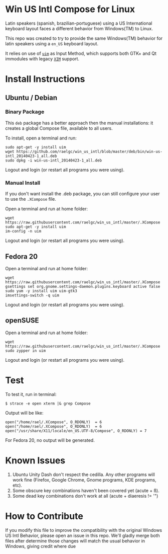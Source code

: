 # Win US Intl Compose for Linux

Latin speakers (spanish, brazilian-portuguese) using a US International keyboard layout faces a different behavior from Windows(TM) to Linux.

This repo was created to try to provide the same Windows(TM) behavior for latin speakers using a `en_US` keyboard layout.

It relies on use of [`uim`](http://en.wikipedia.org/wiki/Uim) as Input Method, which supports both GTK+ and Qt immodules with legacy [`XIM`](http://en.wikipedia.org/wiki/Xim) support.


# Install Instructions

## Ubuntu / Debian

### Binary Package

This `deb` package has a better approach then the manual installations: it creates a global Compose file, available to all users.

To install, open a terminal and run:

```term
sudo apt-get -y install uim
wget https://github.com/raelgc/win_us_intl/blob/master/deb/bin/win-us-intl_20140423-1_all.deb
sudo dpkg -i win-us-intl_20140423-1_all.deb
```
Logout and login (or restart all programs you were using).

### Manual Install

If you don't want install the .deb package, you can still configure your user to use the `.XCompose` file.

Open a terminal and run at home folder:

```term
wget https://raw.githubusercontent.com/raelgc/win_us_intl/master/.XCompose
sudo apt-get -y install uim
im-config -n uim
```
Logout and login (or restart all programs you were using).

## Fedora 20

Open a terminal and run at home folder:

```term
wget https://raw.githubusercontent.com/raelgc/win_us_intl/master/.XCompose
gsettings set org.gnome.settings-daemon.plugins.keyboard active false
sudo yum -y install uim uim-gtk3
imsettings-switch -q uim
```
Logout and login (or restart all programs you were using).

## openSUSE

Open a terminal and run at home folder:

```term
wget https://raw.githubusercontent.com/raelgc/win_us_intl/master/.XCompose
sudo zypper in uim
```
Logout and login (or restart all programs you were using).

# Test

To test it, run in terminal:

`$ strace -e open xterm |& grep Compose`
    
Output will be like:

```term    
open("/home/rael/.XCompose", O_RDONLY)  = 6
open("/home/rael/.XCompose", O_RDONLY)  = 6
open("/usr/share/X11/locale/en_US.UTF-8/Compose", O_RDONLY) = 7
```
    
For Fedora 20, no output will be generated.


# Known Issues

1. Ubuntu Unity Dash don't respect the cedilla. Any other programs will work fine (Firefox, Google Chrome, Gnome programs, KDE programs, etc).
2. Some obscure key combinations haven't been covered yet (acute + ß).
3. Some dead key combinations don't work at all (acute + diaeresis != '")


# How to Contribute

If you modify this file to improve the compatibility with the
 original Windows US Intl Behavior, please open an issue in this repo.
 We'll gladly merge both files after determine those changes will
 match the usual behavior in Windows, giving credit where due
